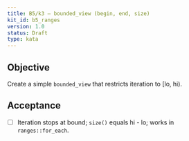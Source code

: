 ```yaml
---
title: B5/k3 — bounded_view (begin, end, size)
kit_id: b5_ranges
version: 1.0
status: Draft
type: kata
---
```

## Objective
Create a simple `bounded_view` that restricts iteration to [lo, hi).
## Acceptance
- [ ] Iteration stops at bound; `size()` equals hi - lo; works in `ranges::for_each`.
